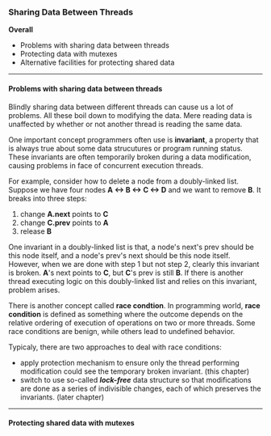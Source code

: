 ### Sharing Data Between Threads

**Overall**
- Problems with sharing data between threads
- Protecting data with mutexes
- Alternative facilities for protecting shared data

--- 

#### Problems with sharing data between threads

Blindly sharing data between different threads can cause us a lot of problems. All these boil down to modifying the data. Mere reading data is unaffected by whether or not another thread is reading the same data.

One important concept programmers often use is **invariant**, a property that is always true about some data strucutures or program running status. These invariants are often temporarily broken during a data modification, causing problems in face of concurrent execution threads. 

For example, consider how to delete a node from a doubly-linked list. Suppose we have four nodes **A <-> B <-> C <-> D** and we want to remove **B**. It breaks into three steps:

1. change **A.next** points to **C**
2. change **C.prev** points to **A**
3. release **B**

One invariant in a doubly-linked list is that, a node's next's prev should be this node itself, and a node's prev's next should be this node itself. However, when we are done with step 1 but not step 2, clearly this invariant is broken. **A**'s next points to **C**, but **C**'s prev is still **B**. If there is another thread executing logic on this doubly-linked list and relies on this invariant, problem arises.

There is another concept called **race condtion**. In programming world, **race condition** is defined as something where the outcome depends on the relative ordering of execution of operations on two or more threads. Some race conditions are benign, while others lead to undefined behavior.

Typicaly, there are two approaches to deal with race conditions:
+ apply protection mechanism to ensure only the thread performing modification could see the temporary broken invariant. (this chapter)
+ switch to use so-called ***lock-free*** data structure so that modifications are done as a series of indivisible changes, each of which preserves the invariants. (later chapter)

---

#### Protecting shared data with mutexes
